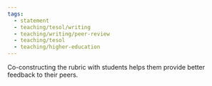 ```yaml
---
tags:
  - statement
  - teaching/tesol/writing
  - teaching/writing/peer-review
  - teaching/tesol
  - teaching/higher-education
---
```

Co-constructing the rubric with students helps them provide better feedback to their peers.